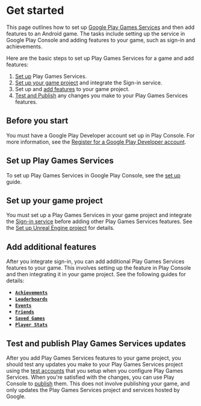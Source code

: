 # Get started

This page outlines how to set up [Google Play Games Services](index.md) and then add features to an Android game. The tasks include setting up the service in Google Play Console and adding features to your game, such as sign-in and achievements.

Here are the basic steps to set up Play Games Services for a game and add features:

1.  [Set up](#set-up-play-games-services) Play Games Services.
2.  [Set up your game project](#set-up-your-game-project) and integrate the Sign-in service.
3.  Set up and [add features](#add-additional-features) to your game project.
4.  [Test and Publish](#test-and-publish-play-games-services-updates) any changes you make to your Play Games Services features.

## Before you start

You must have a Google Play Developer account set up in Play Console. For more information, see the [Register for a Google Play Developer account](https://support.google.com/googleplay/android-developer/answer/6112435).

## Set up Play Games Services
To set up Play Games Services in Google Play Console, see the [set up](console/setup.md) guide.

## Set up your game project
You must set up a Play Games Services in your game project and integrate the [Sign-in service](features/sign-in.md) before adding other Play Games Services features. See the [Set up Unreal Engine project](ue-setup.md) for details.

## Add additional features
After you integrate sign-in, you can add additional Play Games Services features to your game. This involves setting up the feature in Play Console and then integrating it in your game project. See the following guides for details:

* [__`Achievements`__](features/achievements.md)
* [__`Leaderboards`__](features/leaderboards.md)
* [__`Events`__](features/events.md)
* [__`Friends`__](features/friends.md)
* [__`Saved Games`__](features/saved-games.md)
* [__`Player Stats`__](features/player-stats.md)

## Test and publish Play Games Services updates
After you add Play Games Services features to your game project, you should test any updates you make to your Play Games Services project using the [test accounts](console/setup.md#enable-testing) that you setup when you configure Play Games Services. When you're satisfied with the changes, you can use Play Console to [publish](https://developer.android.com/games/pgs/console/publish) them. This does not involve publishing your game, and only updates the Play Games Services project and services hosted by Google.